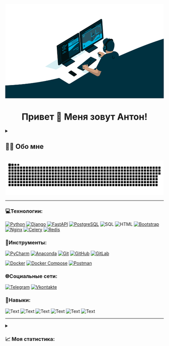 <br clear="both">

<div align="center">
  <img height="300" width="600" src="images/orig.gif"/>
</div>

<h1 align="center">Привет 👋 Меня зовут Антон!</h1>

[//]: # (___)

[//]: # (<div align="center">)

[//]: # (  <img src="https://visitor-badge.laobi.icu/badge?page_id=hashtagich"/>)

[//]: # (</div>)

<details>
<summary>

<h2 align="left">👩‍💻  Обо мне</h2>

</summary>

Я Backend-разработчик с опытом разработки для различных заказчиков, включая государственные организации, 
бизнес-компании и некоммерческие организации. Специализируюсь на разработке API, проектировании баз данных и 
создании backend-решений с использованием Django, FastAPI и других современных технологий.


</details>


<p align="center">
 <img width="600" src="images/github-snake.svg" alt="snake"/>
</p>



___
### 💻Технологии:
[![Python](https://img.shields.io/badge/-Python-090909?style=for-the-badge&logo=python&logoColor=47C5FB)](https://www.python.org)
[![Django](https://img.shields.io/badge/-Django-090909?style=for-the-badge&logo=django&logoColor=17952c)](https://pypi.org/project/Django)
[![FastAPI](https://img.shields.io/badge/-Fastapi-090909?style=for-the-badge&logo=fastapi&logoColor=17952c)](https://pypi.org/project/FastAPI)
[![PostgreSQL](https://img.shields.io/badge/-PostgreSQL-090909?style=for-the-badge&logo=postgresql&logoColor=097CDB)](https://www.postgresql.org)
![SQL](https://img.shields.io/badge/-SQL-090909?style=for-the-badge&logo=sql&logoColor=097CDB)
![HTML](https://img.shields.io/badge/-HTML-090909?style=for-the-badge&logo=HTML&logoColor=703aff)
[![Bootstrap](https://img.shields.io/badge/-Bootstrap-090909?style=for-the-badge&logo=bootstrap&logoColor=703aff)](https://getbootstrap.com/)
[![Nginx](https://img.shields.io/badge/-Nginx-090909?style=for-the-badge&logo=Nginx&logoColor=00FF00)](https://nginx.org/ru/)
[![Celery](https://img.shields.io/badge/-Celery-090909?style=for-the-badge&logo=celery&logoColor=006400)](https://docs.celeryq.dev/en/stable/index.html)
[![Redis](https://img.shields.io/badge/-Redis-090909?style=for-the-badge&logo=redis&logoColor=FF0000)](https://ru.wikipedia.org/wiki/Redis)

### 🔨Инструменты:
[![PyCharm](https://img.shields.io/badge/-pycharm-090909?style=for-the-badge&logo=pycharm&logoColor=e9fd01)](https://www.jetbrains.com/pycharm/download/?section=windows)
[![Anaconda](https://img.shields.io/badge/-anaconda-090909?style=for-the-badge&logo=anaconda&logoColor=17952c)](https://www.anaconda.com/download)
[![Git](https://img.shields.io/badge/-GIT-090909?style=for-the-badge&logo=git&logoColor=ff5169)](https://git-scm.com)
[![GitHub](https://img.shields.io/badge/-GITHUB-090909?style=for-the-badge&logo=github&logoColor=703aff)](https://github.com)
[![GitLab](https://img.shields.io/badge/-GITLAB-090909?style=for-the-badge&logo=gitlab&logoColor=#FF7F00)](https://about.gitlab.com/)

[![Docker](https://img.shields.io/badge/-Docker-090909?style=for-the-badge&logo=docker&logoColor=097CDB)](https://hub.docker.com)
[![Docker Compose](https://img.shields.io/badge/-Docker_compose-090909?style=for-the-badge&logo=docker&logoColor=097CDB)](https://hub.docker.com)
[![Postman](https://img.shields.io/badge/-Postman-090909?style=for-the-badge&logo=postman&logoColor=#FF7F00)](https://www.postman.com/)

### 🌐Социальные сети:
[![Telegram](https://img.shields.io/badge/-Telegram-090909?style=for-the-badge&logo=telegram&logoColor=27A0D9)](https://t.me/BlackMarvel)
[![Vkontakte](https://img.shields.io/badge/-Vkontakte-090909?style=for-the-badge&logo=Vk&logoColor=4F7DB3)](https://vk.com/azaytsev1995)

### 💎Навыки:

![Text](https://img.shields.io/badge/-Проектирование_Баз_данных-090909?style=for-the-badge&logo=&logoColor=27A0D9)
![Text](https://img.shields.io/badge/-Написание_API-090909?style=for-the-badge&logo=&logoColor=27A0D9)
![Text](https://img.shields.io/badge/-Контейнеризация-090909?style=for-the-badge&logo=&logoColor=27A0D9)
![Text](https://img.shields.io/badge/-Написание_документации-090909?style=for-the-badge&logo=&logoColor=27A0D9)
![Text](https://img.shields.io/badge/-Работа_в_команде-090909?style=for-the-badge&logo=&logoColor=27A0D9)
![Text](https://img.shields.io/badge/-Сode_review-090909?style=for-the-badge&logo=&logoColor=27A0D9)
___


<details>
<summary>

<h3 align="left">📈 Моя статистика:</h3>

</summary>

###

<div align="center">
  <img src="https://streak-stats.demolab.com?user=hashtagich&locale=en&mode=daily&theme=dark&hide_border=false&border_radius=5&order=3" height="220" alt="streak graph"  />
</div>

###

<div align="center">
  <img src="https://github-readme-stats.vercel.app/api?username=hashtagich&hide_title=false&hide_rank=false&show_icons=true&include_all_commits=true&count_private=true&disable_animations=false&theme=dracula&locale=en&hide_border=false&order=1" height="150" alt="stats graph"  />
  <img src="https://github-readme-stats.vercel.app/api/top-langs?username=hashtagich&locale=en&hide_title=false&layout=compact&card_width=320&langs_count=5&theme=dracula&hide_border=false&order=2" height="150" alt="languages graph"  />
</div>

</details>